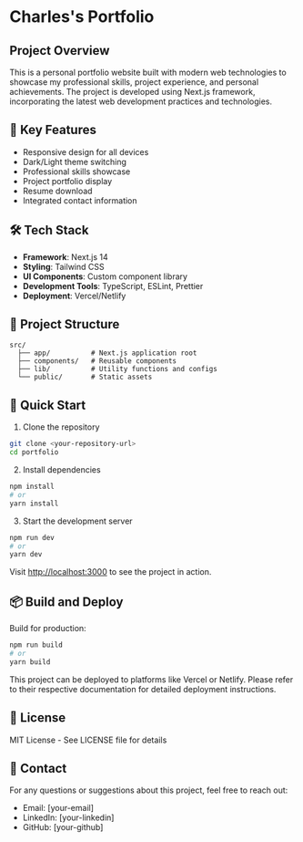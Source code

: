 # Charles's Portfolio

## Project Overview
This is a personal portfolio website built with modern web technologies to showcase my professional skills, project experience, and personal achievements. The project is developed using Next.js framework, incorporating the latest web development practices and technologies.

## 🚀 Key Features
- Responsive design for all devices
- Dark/Light theme switching
- Professional skills showcase
- Project portfolio display
- Resume download
- Integrated contact information

## 🛠 Tech Stack
- **Framework**: Next.js 14
- **Styling**: Tailwind CSS
- **UI Components**: Custom component library
- **Development Tools**: TypeScript, ESLint, Prettier
- **Deployment**: Vercel/Netlify

## 🔧 Project Structure
```
src/
  ├── app/          # Next.js application root
  ├── components/   # Reusable components
  ├── lib/          # Utility functions and configs
  └── public/       # Static assets
```

## 🚀 Quick Start

1. Clone the repository
```bash
git clone <your-repository-url>
cd portfolio
```

2. Install dependencies
```bash
npm install
# or
yarn install
```

3. Start the development server
```bash
npm run dev
# or
yarn dev
```

Visit [http://localhost:3000](http://localhost:3000) to see the project in action.

## 📦 Build and Deploy

Build for production:
```bash
npm run build
# or
yarn build
```

This project can be deployed to platforms like Vercel or Netlify. Please refer to their respective documentation for detailed deployment instructions.

## 📝 License
MIT License - See LICENSE file for details

## 📮 Contact
For any questions or suggestions about this project, feel free to reach out:
- Email: [your-email]
- LinkedIn: [your-linkedin]
- GitHub: [your-github]
